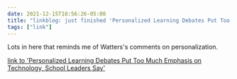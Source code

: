 ```yaml
---
date: 2021-12-15T18:56:26-05:00
title: "linkblog: just finished 'Personalized Learning Debates Put Too Much Emphasis on Technology, School Leaders Say'"
tags: ["link"]
---
```

Lots in here that reminds me of Watters's comments on personalization.
 
[link to 'Personalized Learning Debates Put Too Much Emphasis on Technology, School Leaders Say'](https://www.edweek.org/technology/personalized-learning-debates-put-too-much-emphasis-on-technology-school-leaders-say/2021/12)
